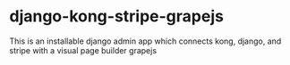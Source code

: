 # django-kong-stripe-grapejs
This is an installable django admin app which connects kong, django, and stripe with a visual page builder grapejs
